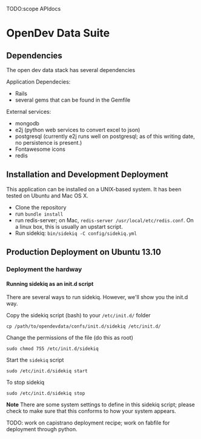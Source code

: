 TODO:scope APIdocs

# OpenDev Data Suite

## Dependencies
The open dev data stack has several dependencies

Application Dependecies:

* Rails
* several gems that can be found in the Gemfile

External services:

* mongodb
* e2j (python web services to convert excel to json)
* postgresql (currently e2j runs well on postgresql; as of this writing date, no persistence is present.)
* Fontawesome icons
* redis

## Installation and Development Deployment

This application can be installed on a UNIX-based system. It has been tested on
Ubuntu and Mac OS X.

* Clone the repository
* run `bundle install`
* run redis-server; on Mac, `redis-server /usr/local/etc/redis.conf`. On a linux box, this is usually an upstart script.
* Run sidekiq: `bin/sidekiq -C config/sidekiq.yml`


## Production Deployment on Ubuntu 13.10

### Deployment the hardway

#### Running sidekiq as an init.d script

There are several ways to run sidekiq. However, we'll show you the init.d way.

Copy the sidekiq script (bash) to your `/etc/init.d/` folder

```console
cp /path/to/opendevdata/confs/init.d/sidekiq /etc/init.d/
```

Change the permissions of the file (do this as root)

```console
sudo chmod 755 /etc/init.d/sidekiq
```

Start the `sidekiq` script

```console
sudo /etc/init.d/sidekiq start
```

To stop sidekiq

```console
sudo /etc/init.d/sidekiq stop
```

**Note** There are some system settings to define in this sidekiq script;
please check to make sure that this conforms to how your system appears.

TODO: work on capistrano deployment recipe; work on fabfile for deployment through python.
